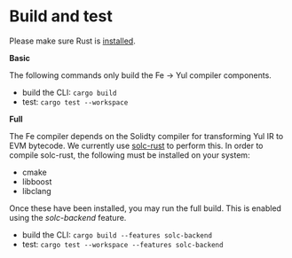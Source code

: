 # Build and test

Please make sure Rust is [installed](https://www.rust-lang.org/learn/get-started).

**Basic**

The following commands only build the Fe -> Yul compiler components.

- build the CLI: `cargo build`
- test: `cargo test --workspace`

**Full**

The Fe compiler depends on the Solidty compiler for transforming Yul IR to EVM bytecode. We currently use [solc-rust](https://github.com/axic/solc-rust) to perform this. In order to compile solc-rust, the following must be installed on your system:

- cmake
- libboost
- libclang

Once these have been installed, you may run the full build. This is enabled using the *solc-backend* feature.

- build the CLI: `cargo build --features solc-backend`
- test: `cargo test --workspace --features solc-backend`